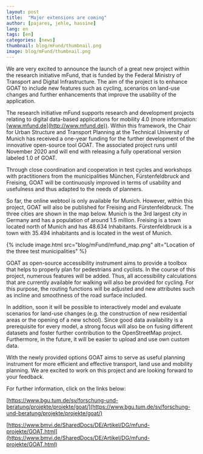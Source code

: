 ```yaml
---
layout: post
title:  "Major extensions are coming"
author: [pajares, jehle, hassine]
lang: en
tags: [en]
categories: [news]
thumbnail: blog/mFund/thumbnail.png
image: blog/mFund/thumbnail.png
---
```


We are very excited to announce the launch of a great new project within the research initiative mFund, that is funded by the Federal Ministry of Transport and Digital Infrastructure. The aim of the project is to enhance GOAT to include new features such as cycling, scenarios on land-use changes and further enhancements that improve the usability of the application.  

The research initiative mFund supports research and development projects relating to digital data-based applications for mobility 4.0 (more information: [www.mfund.de](http://www.mfund.de)). Within this framework, the Chair for Urban Structure and Transport Planning at the Technical University of Munich has received a one-year funding for the further development of the innovative open-source tool GOAT. The associated project runs until November 2020 and will end with releasing a fully operational version labeled 1.0 of GOAT.

Through close coordination and cooperation in test cycles and workshops with practitioners from the municipalities München, Fürstenfeldbruck and Freising, GOAT will be continuously improved in terms of usability and usefulness and thus adapted to the needs of planners.

So far, the online webtool is only available for Munich. However, within this project, GOAT will also be published for Freising and Fürstenfeldbruck. The three cities are shown in the map below. Munich is the 3rd largest city in Germany and has a population of around 1.5 million. Freising is a town located north of Munich and has 48.634 Inhabitants. Fürstenfeldbruck is a town with 35.494 inhabitants and is located in the west of Munich.

{% include image.html src="blog/mFund/mfund_map.png" alt="Location of the three test municipalities" %}

GOAT as open-source accessibility instrument aims to provide a toolbox that helps to properly plan for pedestrians and cyclists. In the course of this project, numerous features will be added. Thus, all accessibility calculations that are currently available for walking will also be provided for cycling. For this purpose, the routing functions will be adjusted and new attributes such as incline and smoothness of the road surface included.

In addition, soon it will be possible to interactively model and evaluate scenarios for land-use changes (e.g. the construction of new residential areas or the opening of a new school). Since good data availability is a prerequisite for every model, a strong focus will also be on fusing different datasets and foster further contribution to the OpenStreetMap project. Furthermore, in the future, it will be easier to upload and use own custom data.

With the newly provided options GOAT aims to serve as useful planning instrument for more efficient and effective transport, land use and mobility planning. We are excited to work on this project and are looking forward to your feedback.

For further information, click on the links below:

[https://www.bgu.tum.de/sv/forschung-und-beratung/projekte/projekte/goat/](https://www.bgu.tum.de/sv/forschung-und-beratung/projekte/projekte/goat/)

[https://www.bmvi.de/SharedDocs/DE/Artikel/DG/mfund-projekte/GOAT.html](https://www.bmvi.de/SharedDocs/DE/Artikel/DG/mfund-projekte/GOAT.html)

